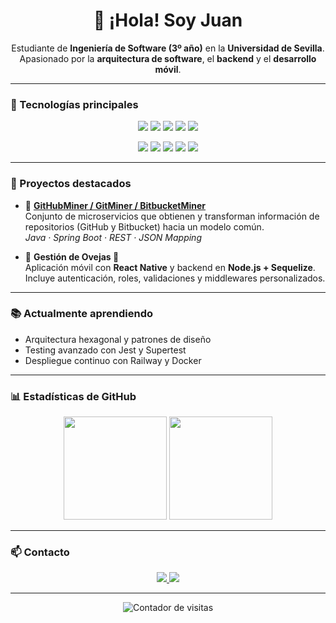 
<h1 align="center">👋 ¡Hola! Soy Juan</h1>
<p align="center">
  Estudiante de <b>Ingeniería de Software (3º año)</b> en la <b>Universidad de Sevilla</b>.<br>
  Apasionado por la <b>arquitectura de software</b>, el <b>backend</b> y el <b>desarrollo móvil</b>.
</p>

---

### 🚀 Tecnologías principales

<p align="center">
  <!-- Lenguajes -->
  <img src="https://img.shields.io/badge/Java-ED8B00?style=for-the-badge&logo=openjdk&logoColor=white"/>
  <img src="https://img.shields.io/badge/JavaScript-F7DF1E?style=for-the-badge&logo=javascript&logoColor=black"/>
  <img src="https://img.shields.io/badge/Node.js-339933?style=for-the-badge&logo=node.js&logoColor=white"/>
  <img src="https://img.shields.io/badge/React%20Native-61DAFB?style=for-the-badge&logo=react&logoColor=black"/>
  <img src="https://img.shields.io/badge/MySQL-005C84?style=for-the-badge&logo=mysql&logoColor=white"/>
</p>

<p align="center">
  <!-- Herramientas -->
  <img src="https://img.shields.io/badge/Docker-2496ED?style=for-the-badge&logo=docker&logoColor=white"/>
  <img src="https://img.shields.io/badge/Postman-FF6C37?style=for-the-badge&logo=postman&logoColor=white"/>
  <img src="https://img.shields.io/badge/Railway-0B0D0E?style=for-the-badge&logo=railway&logoColor=white"/>
  <img src="https://img.shields.io/badge/IntelliJ%20IDEA-000000?style=for-the-badge&logo=intellijidea&logoColor=white"/>
  <img src="https://img.shields.io/badge/VSCode-0078D4?style=for-the-badge&logo=visualstudiocode&logoColor=white"/>
</p>

---

### 🧩 Proyectos destacados

- 🔹 **[GitHubMiner / GitMiner / BitbucketMiner](https://github.com/jjuanx)**  
  Conjunto de microservicios que obtienen y transforman información de repositorios (GitHub y Bitbucket) hacia un modelo común.  
  _Java · Spring Boot · REST · JSON Mapping_

- 🔹 **Gestión de Ovejas 🐑**  
  Aplicación móvil con **React Native** y backend en **Node.js + Sequelize**.  
  Incluye autenticación, roles, validaciones y middlewares personalizados.  

---

### 📚 Actualmente aprendiendo

- Arquitectura hexagonal y patrones de diseño  
- Testing avanzado con Jest y Supertest  
- Despliegue continuo con Railway y Docker  

---

### 📊 Estadísticas de GitHub

<p align="center">
  <img src="https://github-readme-stats.vercel.app/api?username=jjuanx&show_icons=true&theme=github_dark&hide_border=true" height="165"/>
  <img src="https://github-readme-stats.vercel.app/api/top-langs/?username=jjuanx&layout=compact&theme=github_dark&hide_border=true" height="165"/>
</p>

---

### 📫 Contacto

<p align="center">
  <a href="mailto:juanpozogarcia@gmail.com">
    <img src="https://img.shields.io/badge/Correo%20personal-0078D4?style=for-the-badge&logo=gmail&logoColor=white"/>
  </a>
  <a href="https://www.linkedin.com/in/tu_usuario/">
    <img src="https://img.shields.io/badge/LinkedIn-0A66C2?style=for-the-badge&logo=linkedin&logoColor=white"/>
  </a>
</p>

---

<p align="center">
  <img src="https://komarev.com/ghpvc/?username=jjuanx&label=Visitas%20al%20perfil&color=0e75b6&style=flat" alt="Contador de visitas"/>
</p>
